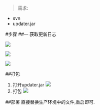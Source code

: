 > 需求:
* svn
* updater.jar


#步骤
##一 获取更新日志

![](https://upload-images.jianshu.io/upload_images/13055171-8f5f60c5534d0dde.png?imageMogr2/auto-orient/strip%7CimageView2/2/w/1240)

![](https://upload-images.jianshu.io/upload_images/13055171-e61766efc1f76628.png?imageMogr2/auto-orient/strip%7CimageView2/2/w/1240)

![](https://upload-images.jianshu.io/upload_images/13055171-94635f5c74a6c6ca.png?imageMogr2/auto-orient/strip%7CimageView2/2/w/1240)

##打包
1. 打开updater.jar
![](https://upload-images.jianshu.io/upload_images/13055171-3a3215e30340993d.png?imageMogr2/auto-orient/strip%7CimageView2/2/w/1240)
2. 打包
![](https://upload-images.jianshu.io/upload_images/13055171-cb45de9b5eff87b8.png?imageMogr2/auto-orient/strip%7CimageView2/2/w/1240)

##部署
直接替换生产环境中的文件,重启即可.






